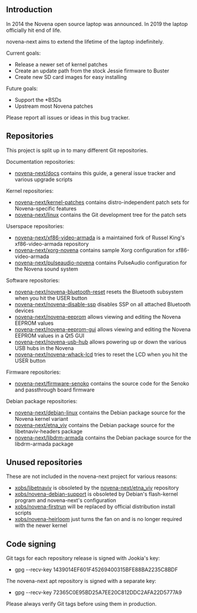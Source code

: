 Introduction
------------

In 2014 the Novena open source laptop was announced.
In 2019 the laptop officially hit end of life.

novena-next aims to extend the lifetime of the laptop indefinitely.

Current goals:
- Release a newer set of kernel patches
- Create an update path from the stock Jessie firmware to Buster
- Create new SD card images for easy installing

Future goals:
- Support the *BSDs
- Upstream most Novena patches

Please report all issues or ideas in this bug tracker.

Repositories
------------

This project is split up in to many different Git repositories.

Documentation repositories:
- [novena-next/docs](https://github.com/novena-next/docs)
  contains this guide, a general issue tracker and various upgrade scripts

Kernel repositories:
- [novena-next/kernel-patches](https://github.com/novena-next/kernel-patches)
  contains distro-independent patch sets for Novena-specific features
- [novena-next/linux](https://github.com/novena-next/linux)
  contains the Git development tree for the patch sets

Userspace repositories:
- [novena-next/xf86-video-armada](https://github.com/novena-next/xf86-video-armada)
  is a maintained fork of Russel King's xf86-video-armada repository
- [novena-next/xorg-novena](https://github.com/novena-next/xorg-novena)
  contains sample Xorg configuration for xf86-video-armada
- [novena-next/pulseaudio-novena](https://github.com/novena-next/pulseaudio-novena)
  contains PulseAudio configuration for the Novena sound system

Software repositories:
- [novena-next/novena-bluetooth-reset](https://github.com/novena-next/novena-bluetooth-reset)
  resets the Bluetooth subsystem when you hit the USER button
- [novena-next/novena-disable-ssp](https://github.com/novena-next/novena-disable-ssp)
  disables SSP on all attached Bluetooth devices
- [novena-next/novena-eeprom](https://github.com/novena-next/novena-eeprom)
  allows viewing and editing the Novena EEPROM values
- [novena-next/novena-eeprom-gui](https://github.com/novena-next/novena-eeprom-gui)
  allows viewing and editing the Novena EEPROM values in a Qt5 GUI
- [novena-next/novena-usb-hub](https://github.com/novena-next/novena-usb-hub)
  allows powering up or down the various USB hubs in the Novena
- [novena-next/novena-whack-lcd](https://github.com/novena-next/novena-whack-lcd)
  tries to reset the LCD when you hit the USER button

Firmware repositories:
- [novena-next/firmware-senoko](https://github.com/novena-next/firmware-senoko)
  contains the source code for the Senoko and passthrough board firmware

Debian package repositories:
- [novena-next/debian-linux](https://github.com/novena-next/debian-linux)
  contains the Debian package source for the Novena kernel variant
- [novena-next/etna_viv](https://github.com/novena-next/etna_viv)
  contains the Debian package source for the libetnaviv-headers package
- [novena-next/libdrm-armada](https://github.com/novena-next/libdrm-armada)
  contains the Debian package source for the libdrm-armada package

Unused repositories
-------------------

These are not included in the novena-next project for various reasons:

- [xobs/libetnaviv](https://github.com/xobs/libetnaviv)
  is obsoleted by the [novena-next/etna_viv](https://github.com/novena-next/etna_viv)
  repository
- [xobs/novena-debian-support](https://github.com/xobs/novena-debian-support)
  is obsoleted by Debian's flash-kernel program and novena-next's configuration
- [xobs/novena-firstrun](https://github.com/xobs/novena-firstrun)
  will be replaced by official distribution install scripts
- [xobs/novena-heirloom](https://github.com/xobs/novena-heirloom)
  just turns the fan on and is no longer required with the newer kernel

Code signing
------------

Git tags for each repository release is signed with Jookia's key:
- gpg --recv-key 1439014EF601F45269400315BFE88BA2235C8BDF

The novena-next apt repository is signed with a separate key:
- gpg --recv-key 72365C0E95BD25A7EE20C812DDC2AFA22D5777A9

Please always verify Git tags before using them in production.
